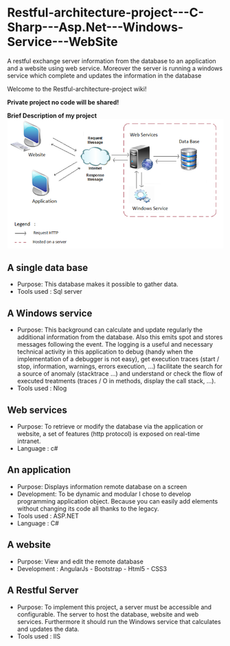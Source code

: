 # Restful-architecture-project---C-Sharp---Asp.Net---Windows-Service---WebSite
A restful exchange server information from the database to an application and a website using web service. Moreover the server is running a windows service which complete and updates the information in the database

Welcome to the Restful-architecture-project wiki!

**Private project no code will be shared!**

**Brief Description of my project**
![](https://github.com/crambille/Restful-architecture-project/blob/master/REST.png)

## A single data base
* Purpose: This database makes it possible to gather data. 
* Tools used : Sql server

## A Windows service
* Purpose: This background can calculate and update regularly the additional information from the database. Also this emits spot and stores messages following the event. The logging is a useful and necessary technical activity in this application to debug (handy when the implementation of a debugger is not easy), get execution traces (start / stop, information, warnings, errors execution, ...) facilitate the search for a source of anomaly (stacktrace ...) and understand or check the flow of executed treatments (traces / O in methods, display the call stack, ...).
* Tools used : Nlog

##  Web services 
* Purpose: To retrieve or modify the database via the application or website, a set of features (http protocol) is exposed on real-time intranet.
* Language : c#

## An application
* Purpose: Displays information remote database on a screen
* Development: To be dynamic and modular I chose to develop programming application object. Because you can easily add elements without changing its code all thanks to the legacy.
* Tools used : ASP.NET
* Language : C#

##  A website
* Purpose: View and edit the remote database
* Development : AngularJs - Bootstrap - Html5 - CSS3

##  A Restful Server
* Purpose: To implement this project, a server must be accessible and configurable. The server to host the database, website and web services. Furthermore it should run the Windows service that calculates and updates the data.
* Tools used : IIS
